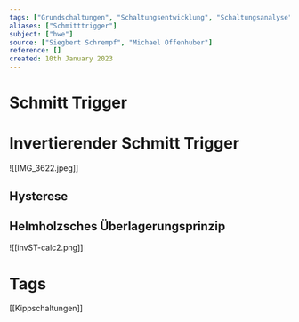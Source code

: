 ```yaml
---
tags: ["Grundschaltungen", "Schaltungsentwicklung", "Schaltungsanalyse"]
aliases: ["Schmitttrigger"]
subject: ["hwe"]
source: ["Siegbert Schrempf", "Michael Offenhuber"]
reference: []
created: 10th January 2023
---
```


# Schmitt Trigger



# Invertierender Schmitt Trigger

![[IMG_3622.jpeg]]
## Hysterese
## Helmholzsches Überlagerungsprinzip


![[invST-calc2.png]]
# Tags
[[Kippschaltungen]]